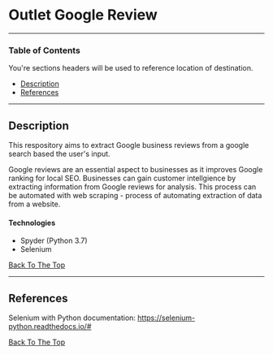 # Outlet Google Review

---

### Table of Contents
You're sections headers will be used to reference location of destination.

- [Description](#description)
- [References](#references)

---

## Description

This respository aims to extract Google business reviews from a google search based the user's input. 

Google reviews are an essential aspect to businesses as it improves Google ranking for local SEO. Businesses can gain customer intellgience by extracting information from Google reviews for analysis. This process can be automated with web scraping - process of automating extraction of data from a website. 

#### Technologies

- Spyder (Python 3.7)
- Selenium 

[Back To The Top](#outlet-google-reviews)

---

## References

Selenium with Python documentation: <https://selenium-python.readthedocs.io/#>

[Back To The Top](#outlet-google-reviews)
